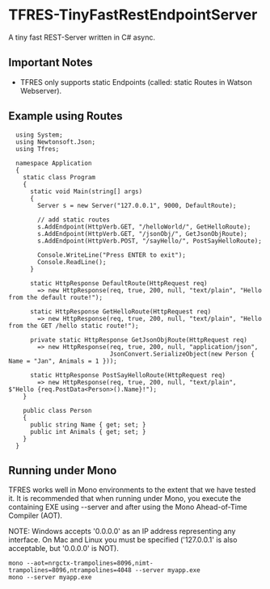 # TFRES-TinyFastRestEndpointServer

A tiny fast REST-Server written in C# async. 

## Important Notes
- TFRES only supports static Endpoints (called: static Routes in Watson Webserver).
  
## Example using Routes
```
  using System;
  using Newtonsoft.Json;
  using Tfres;
  
  namespace Application
  {
    static class Program
    {
      static void Main(string[] args)
      {
        Server s = new Server("127.0.0.1", 9000, DefaultRoute);
  
        // add static routes
        s.AddEndpoint(HttpVerb.GET, "/helloWorld/", GetHelloRoute);
        s.AddEndpoint(HttpVerb.GET, "/jsonObj/", GetJsonObjRoute);
        s.AddEndpoint(HttpVerb.POST, "/sayHello/", PostSayHelloRoute);
  
        Console.WriteLine("Press ENTER to exit");
        Console.ReadLine();
      }
  
      static HttpResponse DefaultRoute(HttpRequest req)
        => new HttpResponse(req, true, 200, null, "text/plain", "Hello from the default route!");
  
      static HttpResponse GetHelloRoute(HttpRequest req)
        => new HttpResponse(req, true, 200, null, "text/plain", "Hello from the GET /hello static route!");

      private static HttpResponse GetJsonObjRoute(HttpRequest req)
        => new HttpResponse(req, true, 200, null, "application/json", 
                            JsonConvert.SerializeObject(new Person { Name = "Jan", Animals = 1 }));
      
      static HttpResponse PostSayHelloRoute(HttpRequest req)
        => new HttpResponse(req, true, 200, null, "text/plain", $"Hello {req.PostData<Person>().Name}!");
    }
  
    public class Person
    {
      public string Name { get; set; }
      public int Animals { get; set; }
    }
  }
```

## Running under Mono
TFRES works well in Mono environments to the extent that we have tested it. It is recommended that when running under Mono, you execute the containing EXE using --server and after using the Mono Ahead-of-Time Compiler (AOT).

NOTE: Windows accepts '0.0.0.0' as an IP address representing any interface.  On Mac and Linux you must be specified ('127.0.0.1' is also acceptable, but '0.0.0.0' is NOT).

```
mono --aot=nrgctx-trampolines=8096,nimt-trampolines=8096,ntrampolines=4048 --server myapp.exe
mono --server myapp.exe
```
